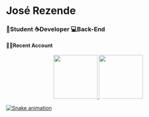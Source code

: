 # José Rezende
### 📕Student  ☕Developer  💻Back-End
#### 🐱‍👤Recent Account

<div align="center">
  <a href="https://github.com/JoseMRezende">
  <img height="120em" src="https://github-readme-stats.vercel.app/api?username=JoseMRezende&show_icons=true&theme=dark&include_all_commits=true&count_private=true"/>
  <img height="120em" src="https://github-readme-stats.vercel.app/api/top-langs/?username=JoseMRezende&layout=compact&langs_count=7&theme=dark"/>
</div>
  
  
  ![Snake animation](https://github.com/JoseMRezende/JoseMRezende/blob/output/github-contribution-grid-snake.svg)
